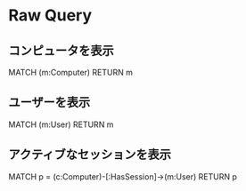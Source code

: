 # Raw Query

## コンピュータを表示

MATCH (m:Computer) RETURN m


## ユーザーを表示

MATCH (m:User) RETURN m

## アクティブなセッションを表示

MATCH p = (c:Computer)-[:HasSession]->(m:User) RETURN p
